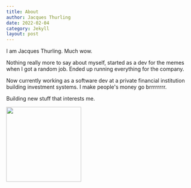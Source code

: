 ```yaml
---
title: About
author: Jacques Thurling
date: 2022-02-04
category: Jekyll
layout: post
---
```


I am Jacques Thurling. Much wow.

Nothing really more to say about myself, started as a dev for the memes when I got a random job.
Ended up running everything for the company.

Now currently working as a software dev at a private financial institution building investment systems.
I make people's money go brrrrrrrr.

Building new stuff that interests me.

<a href="https://github.com/anuraghazra/convoychat">
  <img height=200 align="center" src="https://github-readme-stats.vercel.app/api/top-langs?username=0xThurling&layout=compact&langs_count=8&card_width=900" />
</a>

